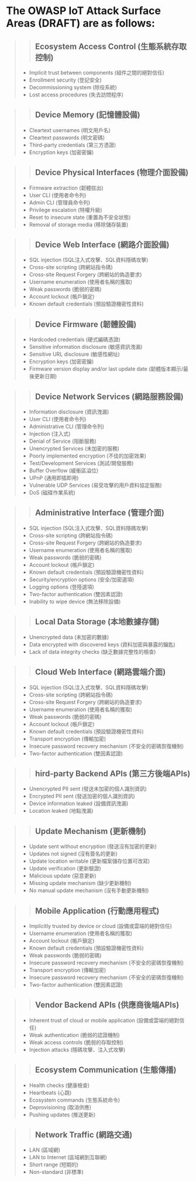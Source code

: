 # The OWASP IoT Attack Surface Areas (DRAFT) are as follows:

>> ## Ecosystem Access Control (生態系統存取控制)
>- Implicit trust between components (組件之間的絕對信任)
>- Enrollment security (登記安全)
>- Decommissioning system (除役系統)
>- Lost access procedures (失去訪問程序)

>> ## Device Memory (記憶體設備)
>- Cleartext usernames (明文用戶名)
>- Cleartext passwords (明文密碼)
>- Third-party credentials (第三方憑證)
>- Encryption keys (加密密鑰)

>> ## Device Physical Interfaces (物理介面設備)
>- Firmware extraction (韌體拔出)
>- User CLI (使用者命令列)
>- Admin CLI (管理員命令列)
>- Privilege escalation (特權升級)
>- Reset to insecure state (重置為不安全狀態)
>- Removal of storage media (移除儲存裝置)

>> ## Device Web Interface (網路介面設備)
>- SQL injection (SQL注入式攻擊、SQL資料隱碼攻擊)
>- Cross-site scripting (跨網站指令碼)
>- Cross-site Request Forgery (跨網站的偽造要求)
>- Username enumeration (使用者名稱的獲取)
>- Weak passwords (脆弱的密碼)
>- Account lockout (帳戶鎖定)
>- Known default credentials (預設驗證機密性資料)

>> ## Device Firmware (韌體設備)
>- Hardcoded credentials (硬式編碼憑證)
>- Sensitive information disclosure (敏感資訊洩漏)
>- Sensitive URL disclosure (敏感性網址)
>- Encryption keys (加密密鑰)
>- Firmware version display and/or last update date (韌體版本顯示/最後更新日期)

>> ## Device Network Services (網路服務設備)
>- Information disclosure (資訊洩漏)
>- User CLI (使用者命令列)
>- Administrative CLI (管理命令列)
>- Injection (注入式)
>- Denial of Service (阻斷服務)
>- Unencrypted Services (未加密的服務)
>- Poorly implemented encryption (不佳的加密效果)
>- Test/Development Services (測試/開發服務)
>- Buffer Overflow (緩衝區溢位)
>- UPnP (通用即插即用)
>- Vulnerable UDP Services (易受攻擊的用戶資料協定服務)
>- DoS (磁碟作業系統)

>> ## Administrative Interface (管理介面)
>- SQL injection (SQL注入式攻擊、SQL資料隱碼攻擊)
>- Cross-site scripting (跨網站指令碼)
>- Cross-site Request Forgery (跨網站的偽造要求)
>- Username enumeration (使用者名稱的獲取)
>- Weak passwords (脆弱的密碼)
>- Account lockout (帳戶鎖定)
>- Known default credentials (預設驗證機密性資料)
>- Security/encryption options (安全/加密選項)
>- Logging options (登陸選項)
>- Two-factor authentication (雙因素認證)
>- Inability to wipe device (無法移除設備)

>> ## Local Data Storage (本地數據存儲)
>- Unencrypted data (未加密的數據)
>- Data encrypted with discovered keys (資料加密與暴露的鑰匙)
>- Lack of data integrity checks (缺乏數據完整性的檢查)

>> ## Cloud Web Interface (網路雲端介面)
>- SQL injection (SQL注入式攻擊、SQL資料隱碼攻擊)
>- Cross-site scripting (跨網站指令碼)
>- Cross-site Request Forgery (跨網站的偽造要求)
>- Username enumeration (使用者名稱的獲取)
>- Weak passwords (脆弱的密碼)
>- Account lockout (帳戶鎖定)
>- Known default credentials (預設驗證機密性資料)
>- Transport encryption (傳輸加密)
>- Insecure password recovery mechanism (不安全的密碼恢復機制)
>- Two-factor authentication (雙因素認證)

>> ## hird-party Backend APIs (第三方後端APIs)
>- Unencrypted PII sent (發送未加密的個人識別資訊)
>- Encrypted PII sent (發送加密的個人識別資訊)
>- Device information leaked (設備資訊洩漏)
>- Location leaked (地點洩漏)

>> ## Update Mechanism (更新機制)	
>- Update sent without encryption (發送沒有加密的更新)
>- Updates not signed (沒有簽名的更新)
>- Update location writable (更新檔案儲存位置可改寫)
>- Update verification (更新驗證)
>- Malicious update (惡意更新)
>- Missing update mechanism (缺少更新機制)
>- No manual update mechanism (沒有手動更新機制)

>> ## Mobile Application (行動應用程式)
>- Implicitly trusted by device or cloud (設備或雲端的絕對信任)
>- Username enumeration (使用者名稱的獲取)
>- Account lockout (帳戶鎖定)
>- Known default credentials (預設驗證機密性資料)
>- Weak passwords (脆弱的密碼)
>- Insecure password recovery mechanism (不安全的密碼恢復機制)
>- Transport encryption (傳輸加密)
>- Insecure password recovery mechanism (不安全的密碼恢復機制)
>- Two-factor authentication (雙因素認證)

>> ## Vendor Backend APIs (供應商後端APIs)
>- Inherent trust of cloud or mobile application (設備或雲端的絕對信任)
>- Weak authentication (脆弱的認證機制)
>- Weak access controls (脆弱的存取控制)
>- Injection attacks (隱碼攻擊、注入式攻擊)

>> ## Ecosystem Communication (生態傳播)
>- Health checks (健康檢查)
>- Heartbeats (心跳)
>- Ecosystem commands (生態系統命令)
>- Deprovisioning (取消供應)
>- Pushing updates (推送更新)

>> ## Network Traffic (網路交通)
>- LAN (區域網)
>- LAN to Internet (區域網到互聯網)
>- Short range (短期的)
>- Non-standard (非標準)
